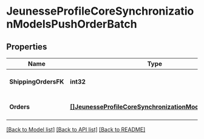 # JeunesseProfileCoreSynchronizationModelsPushOrderBatch

## Properties
Name | Type | Description | Notes
------------ | ------------- | ------------- | -------------
**ShippingOrdersFK** | **int32** |  | [optional] [default to null]
**Orders** | [**[]JeunesseProfileCoreSynchronizationModelsPushOrder**](Jeunesse.Profile.Core.Synchronization.Models.PushOrder.md) |  | [optional] [default to null]

[[Back to Model list]](../README.md#documentation-for-models) [[Back to API list]](../README.md#documentation-for-api-endpoints) [[Back to README]](../README.md)


